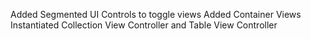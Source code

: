Added Segmented UI Controls to toggle views
Added Container Views
Instantiated Collection View Controller and Table View Controller
